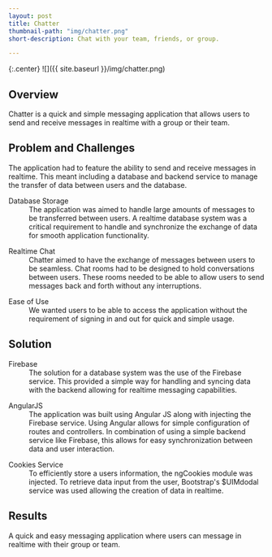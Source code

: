 ```yaml
---
layout: post
title: Chatter
thumbnail-path: "img/chatter.png"
short-description: Chat with your team, friends, or group.

---
```


{:.center}
![]({{ site.baseurl }}/img/chatter.png)

## Overview

Chatter is a quick and simple messaging application that allows users to send and receive messages in realtime with a group or their team.  

## Problem and Challenges

The application had to feature the ability to send and receive messages in realtime. This meant including a database and backend service to manage the transfer of data between users and the database.

<div class="col-all-2">
  <dl>
      <dt class="heading">Database Storage</dt>
        <dd class="col-info">
        The application was aimed to handle large amounts of messages to be transferred between users. A realtime database system was a critical requirement to handle and synchronize the exchange of data for smooth application functionality.
        </dd>
  </dl>
  <dl>
      <dt class="heading">Realtime Chat</dt>
        <dd class="col-info">
         Chatter aimed to have the exchange of messages between users to be seamless. Chat rooms had to be designed to hold conversations between users. These rooms needed to be able to allow users to send messages back and forth without any interruptions.  
        </dd>
  </dl>
  <dl>
      <dt class="heading">Ease of Use</dt>
        <dd class="col-info">
          We wanted users to be able to access the application without the requirement of signing in and out for quick and simple usage.     
        </dd>
  </dl>
</div>

## Solution

<div class="col-all-2">
  <dl>
      <dt class="heading">Firebase</dt>
        <dd class="info-col">
          The solution for a database system was the use of the Firebase service. This provided a simple way for handling and syncing data with the backend allowing for realtime messaging capabilities.  
        </dd>
  </dl>
  <dl>
      <dt class="heading">AngularJS</dt>
        <dd class="info-col">
          The application was built using Angular JS along with injecting the Firebase service. Using Angular allows for simple configuration of routes and controllers. In combination of using a simple backend service like Firebase, this allows for easy synchronization between data and user interaction.
        </dd>
  </dl>
  <dl>
      <dt class="heading">Cookies Service</dt>
        <dd class="info-col">
          To efficiently store a users information, the ngCookies module was injected. To retrieve data input from the user, Bootstrap's $UIMdodal service was used allowing the creation of data in realtime.
        </dd>
  </dl>
</div>

## Results

A quick and easy messaging application where users can message in realtime with their group or team. 
